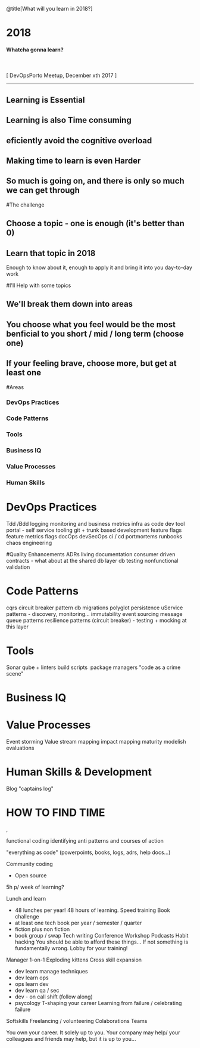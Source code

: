 @title[What will you learn in 2018?]

# 2018

#### Whatcha gonna learn?
<br>
<br>
<span class="byline">[ DevOpsPorto Meetup, December xth 2017 ]</span>

---

## Learning is Essential
## Learning is also Time consuming
## eficiently avoid the cognitive overload
## Making time to learn is even Harder
## So much is going on, and there is only so much we can get through

#The challenge
## Choose a topic - one is enough (it's better than 0)
## Learn that topic in 2018
Enough to know about it, enough to apply it and bring it into you day-to-day work

#I'll Help with some topics
## We'll break them down into areas
## You choose what you feel would be the most benficial to you short / mid / long term (choose one)
## If your feeling brave, choose more, but get at least one

#Areas
### DevOps Practices
### Code Patterns
### Tools
### Business IQ
### Value Processes
### Human Skills


# DevOps Practices
Tdd /Bdd
logging monitoring and business metrics
infra as code
‎‎dev tool portal - self service tooling
‎git + trunk based development
‎feature flags
‎feature metrics flags
‎docOps
‎devSecOps
‎ci / cd
‎portmortems
 ‎runbooks
 ‎chaos engineering

#Quality Enhancements
‎ADRs
living documentation
‎consumer driven contracts
 ‎- what about at the shared db layer
 ‎db testing
 ‎‎nonfunctional validation
 

# Code Patterns
‎cqrs
 ‎circuit breaker pattern
db migrations
 ‎polyglot persistence
 ‎uService patterns
 ‎- discovery, monitoring...
 ‎immutability
 ‎event sourcing
 ‎message queue patterns
 ‎resilience patterns (circuit breaker)
 ‎- testing + mocking at this layer

# Tools
Sonar qube + linters
‎build scripts
 ‎ package managers
‎"code as a crime scene"

# Business IQ


# Value Processes
Event storming 
 Value stream mapping
 ‎impact mapping
  ‎maturity modelish evaluations

# Human Skills & Development
‎Blog
‎"captains log"

 
 
# HOW TO FIND TIME

 
 , 
 
 
 
 ‎functional coding
 ‎identifying anti patterns and courses of action
 
 ‎"everything as code" (powerpoints, books, logs, adrs, help docs...)
 
 Community coding
- Open source

5h p/ week of learning?

Lunch and learn
- 48 lunches per year! 48 hours of learning.
Speed training
Book challenge
- at least one tech book per year / semester / quarter
- fiction plus non fiction
- ‎book group / swap
Tech writing
Conference 
Workshop
Podcasts
Habit hacking
You should be able to afford these things... If not something is fundamentally wrong. Lobby for your training!

Manager 1-on-1
Exploding kittens
Cross skill expansion
- dev learn manage techniques
- ‎dev learn ops
- ‎ops learn dev
- ‎dev learn qa / sec
- ‎dev - on call shift (follow along)
- ‎psycology
T-shaping your career
Learning from failure / celebrating failure

Softskills
Freelancing / volunteering
Colaborations
Teams

You own your career. It solely up to you. Your company may help/ your colleagues and friends may help, but it is up to you...

